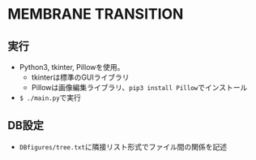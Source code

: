 # MEMBRANE TRANSITION

## 実行
- Python3, tkinter, Pillowを使用。
  - tkinterは標準のGUIライブラリ
  - Pillowは画像編集ライブラリ、`pip3 install Pillow`でインストール
- `$ ./main.py`で実行

## DB設定
- `DBfigures/tree.txt`に隣接リスト形式でファイル間の関係を記述
